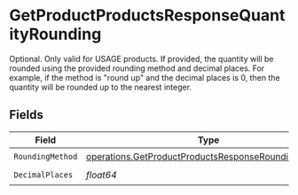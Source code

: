 # GetProductProductsResponseQuantityRounding

Optional. Only valid for USAGE products. If provided, the quantity will be rounded using the provided rounding method and decimal places. For example, if the method is "round up" and the decimal places is 0, then the quantity will be rounded up to the nearest integer.


## Fields

| Field                                                                                                                      | Type                                                                                                                       | Required                                                                                                                   | Description                                                                                                                |
| -------------------------------------------------------------------------------------------------------------------------- | -------------------------------------------------------------------------------------------------------------------------- | -------------------------------------------------------------------------------------------------------------------------- | -------------------------------------------------------------------------------------------------------------------------- |
| `RoundingMethod`                                                                                                           | [operations.GetProductProductsResponseRoundingMethod](../../models/operations/getproductproductsresponseroundingmethod.md) | :heavy_check_mark:                                                                                                         | N/A                                                                                                                        |
| `DecimalPlaces`                                                                                                            | *float64*                                                                                                                  | :heavy_check_mark:                                                                                                         | N/A                                                                                                                        |